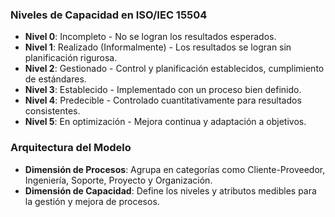 ### Niveles de Capacidad en ISO/IEC 15504

- **Nivel 0**: Incompleto - No se logran los resultados esperados.
- **Nivel 1**: Realizado (Informalmente) - Los resultados se logran sin planificación rigurosa.
- **Nivel 2**: Gestionado - Control y planificación establecidos, cumplimiento de estándares.
- **Nivel 3**: Establecido - Implementado con un proceso bien definido.
- **Nivel 4**: Predecible - Controlado cuantitativamente para resultados consistentes.
- **Nivel 5**: En optimización - Mejora continua y adaptación a objetivos.

### Arquitectura del Modelo

- **Dimensión de Procesos**: Agrupa en categorías como Cliente-Proveedor, Ingeniería, Soporte, Proyecto y Organización.
- **Dimensión de Capacidad**: Define los niveles y atributos medibles para la gestión y mejora de procesos.